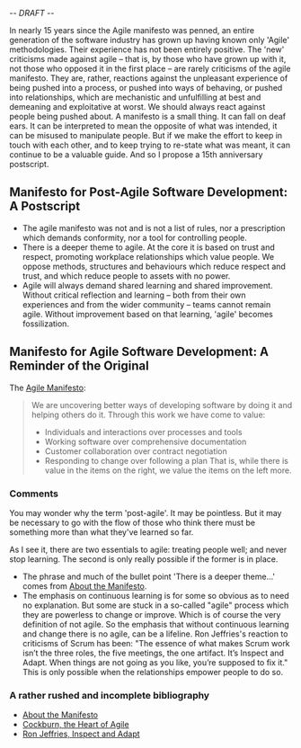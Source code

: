 _-- DRAFT --_ 

In nearly 15 years since the Agile manifesto was penned, an entire generation of the software industry has grown up having known only 'Agile' methodologies. Their experience has not been entirely positive. The 'new' criticisms made against agile – that is, by those who have grown up with it, not those who opposed it in the first place – are rarely criticisms of the agile manifesto. They are, rather, reactions against the unpleasant experience of being pushed into a process, or pushed into ways of behaving, or pushed into relationships, which are mechanistic and unfulfilling at best and demeaning and exploitative at worst. We should always react against people being pushed about. A manifesto is a small thing. It can fall on deaf ears. It can be interpreted to mean the opposite of what was intended, it can be misused to manipulate people. But if we make the effort to keep in touch with each other, and to keep trying to re-state what was meant, it can continue to be a valuable guide. And so I propose a 15th anniversary postscript.

## Manifesto for Post-Agile Software Development: A Postscript

*   The agile manifesto was not and is not a list of rules, nor a prescription which demands conformity, nor a tool for controlling people.
*   There is a deeper theme to agile. At the core it is based on trust and respect, promoting workplace relationships which value people. We oppose methods, structures and behaviours which reduce respect and trust, and which reduce people to assets with no power.
*   Agile will always demand shared learning and shared improvement. Without critical reflection and learning – both from their own experiences and from the wider community – teams cannot remain agile. Without improvement based on that learning, 'agile' becomes fossilization.

## Manifesto for Agile Software Development: A Reminder of the Original

The [Agile Manifesto](http://agilemanifesto.org):

> We are uncovering better ways of developing software by doing it and helping others do it. Through this work we have come to value:
> *   Individuals and interactions over processes and tools
> *   Working software over comprehensive documentation
> *   Customer collaboration over contract negotiation
> *   Responding to change over following a plan
> That is, while there is value in the items on the right, we value the items on the left more.

### Comments

You may wonder why the term 'post-agile'. It may be pointless. But it may be necessary to go with the flow of those who think there must be something more than what they've learned so far. 

As I see it, there are two essentials to agile: treating people well; and never stop learning. The second is only really possible if the former is in place. 
 * The phrase and much of the bullet point 'There is a deeper theme...' comes from [About the Manifesto](http://agilemanifesto.org/history.html). 
 * The emphasis on continuous learning is for some so obvious as to need no explanation. But some are stuck in a so-called "agile" process which they are powerless to change or improve. Which is of course the very definition of not agile. So the emphasis that without continuous learning and change there is no agile, can be a lifeline. Ron Jeffries's reaction to criticisms of Scrum has been: "The essence of what makes Scrum work isn’t the three roles, the five meetings, the one artifact. It’s Inspect and Adapt. When things are not going as you like, you’re supposed to fix it." This is only possible when the relationships empower people to do so.

### A rather rushed and incomplete bibliography

 * [About the Manifesto](http://agilemanifesto.org/history.html)
 * [Cockburn, the Heart of Agile](https://www.google.co.uk/search?q=cockburn+heart+of+agile) 
 * [Ron Jeffries, Inspect and Adapt](https://www.google.co.uk/search?q=jeffries+inspect+and+adapt)

